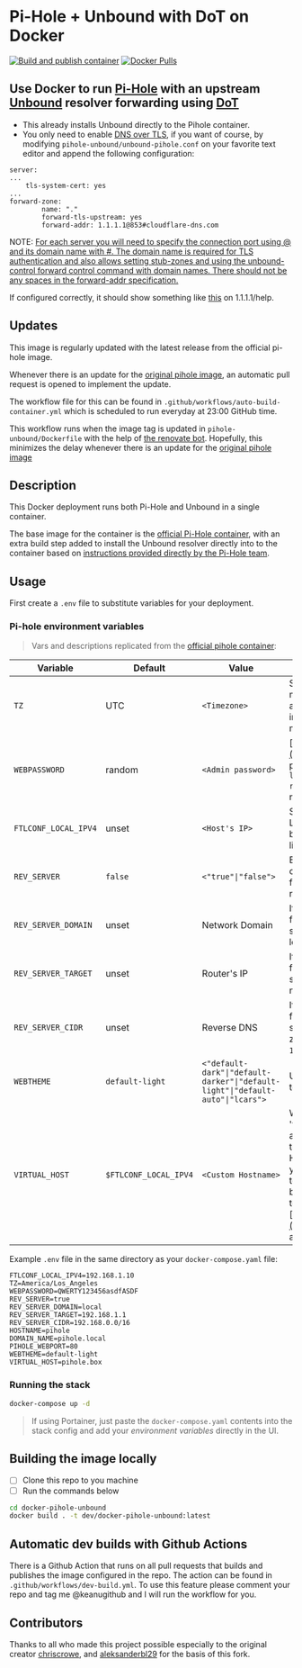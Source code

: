 # Pi-Hole + Unbound with DoT on Docker

[![Build and publish container](https://github.com/keanugithub/docker-pihole-unbound/actions/workflows/auto-build-container.yml/badge.svg)](https://github.com/keanugithub/docker-pihole-unbound/actions/workflows/auto-build-container.yml)
[![Docker Pulls](https://img.shields.io/docker/pulls/keanubdh/pihole-unbound)](https://hub.docker.com/r/kanubdh/pihole-unbound)


## Use Docker to run [Pi-Hole](https://pi-hole.net) with an upstream [Unbound](https://nlnetlabs.nl/projects/unbound/about/) resolver forwarding using [DoT](https://developers.cloudflare.com/1.1.1.1/encryption/dns-over-tls/)

- This already installs Unbound directly to the Pihole container.
- You only need to enable [DNS over TLS](https://wiki.archlinux.org/title/Domain_name_resolution#Privacy_and_security), if you want of course, by modifying `pihole-unbound/unbound-pihole.conf` on your favorite text editor and append the following configuration:
```
server:
...
	tls-system-cert: yes
...
forward-zone:
        name: "."
        forward-tls-upstream: yes
        forward-addr: 1.1.1.1@853#cloudflare-dns.com
```

NOTE: [For each server you will need to specify the connection port using @ and its domain name with #. The domain name is required for TLS authentication and also allows setting stub-zones and using the unbound-control forward control command with domain names. There should not be any spaces in the forward-addr specification.](https://wiki.archlinux.org/title/unbound)

If configured correctly, it should show something like [this](https://1.1.1.1/help#eyJpc0NmIjoiWWVzIiwiaXNEb3QiOiJZZXMiLCJpc0RvaCI6Ik5vIiwicmVzb2x2ZXJJcC0xLjEuMS4xIjoiWWVzIiwicmVzb2x2ZXJJcC0xLjAuMC4xIjoiWWVzIiwicmVzb2x2ZXJJcC0yNjA2OjQ3MDA6NDcwMDo6MTExMSI6Ik5vIiwicmVzb2x2ZXJJcC0yNjA2OjQ3MDA6NDcwMDo6MTAwMSI6Ik5vIiwiZGF0YWNlbnRlckxvY2F0aW9uIjoiTU5MIiwiaXNXYXJwIjoiTm8iLCJpc3BOYW1lIjoiQ2xvdWRmbGFyZSIsImlzcEFzbiI6IjEzMzM1In0=) on 1.1.1.1/help.

## Updates

This image is regularly updated with the latest release from the official pi-hole image.

Whenever there is an update for the [original pihole image](https://hub.docker.com/r/pihole/pihole), an automatic pull request is opened to implement the update. 

The workflow file for this can be found in `.github/workflows/auto-build-container.yml` which is scheduled to run everyday at 23:00 GitHub time.

This workflow runs when the image tag is updated in `pihole-unbound/Dockerfile` with the help of [the renovate bot](https://github.com/renovatebot/renovate). Hopefully, this minimizes the delay whenever there is an update for the [original pihole image](https://hub.docker.com/r/pihole/pihole)

## Description

This Docker deployment runs both Pi-Hole and Unbound in a single container.

The base image for the container is the [official Pi-Hole container](https://hub.docker.com/r/pihole/pihole), with an extra build step added to install the Unbound resolver directly into to the container based on [instructions provided directly by the Pi-Hole team](https://docs.pi-hole.net/guides/unbound/).

## Usage

First create a `.env` file to substitute variables for your deployment.

### Pi-hole environment variables

> Vars and descriptions replicated from the [official pihole container](https://github.com/pi-hole/docker-pi-hole/#environment-variables):

| Variable | Default | Value | Description |
| -------- | ------- | ----- | ---------- |
| `TZ` | UTC | `<Timezone>` | Set your [timezone](https://en.wikipedia.org/wiki/List_of_tz_database_time_zones) to make sure logs rotate at local midnight instead of at UTC midnight.
| `WEBPASSWORD` | random | `<Admin password>` | [http://pi.hole/admin](http://pi.hole/admin) password. Run `docker logs pihole \| grep random` to find your random pass.
| `FTLCONF_LOCAL_IPV4` | unset | `<Host's IP>` | Set to your server's LAN IP, used by web block modes and lighttpd bind address.
| `REV_SERVER` | `false` | `<"true"\|"false">` | Enable DNS conditional forwarding for device name resolution |
| `REV_SERVER_DOMAIN` | unset | Network Domain | If conditional forwarding is enabled, set the domain of the local network router |
| `REV_SERVER_TARGET` | unset | Router's IP | If conditional forwarding is enabled, set the IP of the local network router |
| `REV_SERVER_CIDR` | unset | Reverse DNS | If conditional forwarding is enabled, set the reverse DNS zone (e.g. `192.168.0.0/24`) |
| `WEBTHEME` | `default-light` | `<"default-dark"\|"default-darker"\|"default-light"\|"default-auto"\|"lcars">`| User interface theme to use. |
| `VIRTUAL_HOST` | `$FTLCONF_LOCAL_IPV4` | `<Custom Hostname>` | What your web server 'virtual host' is, accessing admin through this Hostname/IP allows you to make changes to the whitelist / blacklists in addition to the default ['http://pi.hole/admin'](http://pi.hole/admin) address |

Example `.env` file in the same directory as your `docker-compose.yaml` file:

```env
FTLCONF_LOCAL_IPV4=192.168.1.10
TZ=America/Los_Angeles
WEBPASSWORD=QWERTY123456asdfASDF
REV_SERVER=true
REV_SERVER_DOMAIN=local
REV_SERVER_TARGET=192.168.1.1
REV_SERVER_CIDR=192.168.0.0/16
HOSTNAME=pihole
DOMAIN_NAME=pihole.local
PIHOLE_WEBPORT=80
WEBTHEME=default-light
VIRTUAL_HOST=pihole.box
```

### Running the stack

```bash
docker-compose up -d
```

> If using Portainer, just paste the `docker-compose.yaml` contents into the stack config and add your *environment variables* directly in the UI.

## Building the image locally

- [ ] Clone this repo to you machine
- [ ] Run the commands below

```bash
cd docker-pihole-unbound
docker build . -t dev/docker-pihole-unbound:latest
```

## Automatic dev builds with Github Actions

There is a Github Action that runs on all pull requests that builds and publishes the image configured in the repo. The action can be found in `.github/workflows/dev-build.yml`. To use this feature please comment your repo and tag me @keanugithub and I will run the workflow for you.

## Contributors

Thanks to all who made this project possible especially to the original creator [chriscrowe](https://github.com/chriscrowe/docker-pihole-unbound), and [aleksanderbl29](https://github.com/aleksanderbl29) for the basis of this fork.
